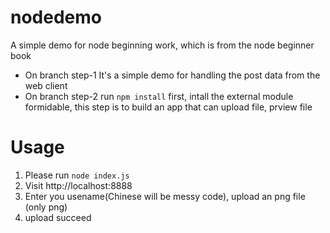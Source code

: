 nodedemo
========

A simple demo for node beginning work, which is from the node beginner book
+ On branch step-1
It's a simple demo for handling the post data from the web client
+ On branch step-2
run <code>npm install</code> first, intall the external module formidable,
this step is to build an app that can upload file, prview file

Usage
=============
1. Please run <code>node index.js</code>
2. Visit http://localhost:8888
3. Enter you usename(Chinese will be messy code), upload an png file (only png)
4. upload succeed

